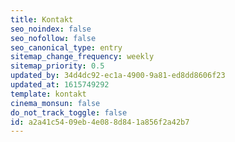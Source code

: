 ```yaml
---
title: Kontakt
seo_noindex: false
seo_nofollow: false
seo_canonical_type: entry
sitemap_change_frequency: weekly
sitemap_priority: 0.5
updated_by: 34d4dc92-ec1a-4900-9a81-ed8dd8606f23
updated_at: 1615749292
template: kontakt
cinema_monsun: false
do_not_track_toggle: false
id: a2a41c54-09eb-4e08-8d84-1a856f2a42b7
---
```

